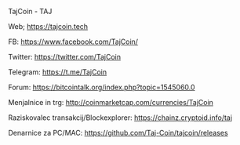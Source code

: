 TajCoin - TAJ

Web; https://tajcoin.tech

FB: https://www.facebook.com/TajCoin/

Twitter: https://twitter.com/TajCoin

Telegram: https://t.me/TajCoin

Forum: https://bitcointalk.org/index.php?topic=1545060.0

Menjalnice in trg: http://coinmarketcap.com/currencies/TajCoin

Raziskovalec transakcij/Blockexplorer: https://chainz.cryptoid.info/taj

Denarnice za PC/MAC: https://github.com/Taj-Coin/tajcoin/releases

